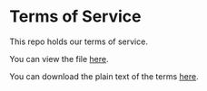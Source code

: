 # Terms of Service
This repo holds our terms of service.

You can view the file [here](https://github.com/decentralized-authority/tos/blob/main/tos.txt).

You can download the plain text of the terms [here](https://raw.githubusercontent.com/decentralized-authority/tos/main/tos.txt).
